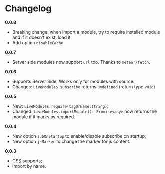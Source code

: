 # Changelog

**0.0.8**

- Breaking change: when import a module, try to require installed module and if it doesn't exist, load it
- Add option `disableCache`

**0.0.7**

- Server side modules now support `url` too. Thanks to `meteor/fetch`.

**0.0.6**

- Supports Server Side. Works only for modules with source.
- Changes: `LiveModules.subscribe` returns `undefined` (return type `void`)

**0.0.5**

- New: `LiveModules.require(tagOrName:string)`;
- Changed: `LiveModules.importModule(): Promise<any>` now returns the module if it marks as required.

**0.0.4**

- New option `subOnStartup` to enable/disable subscribe on startup;
- New option `jsMarker` to change the marker for js content.

**0.0.3**

- CSS supports;
- import by name.
